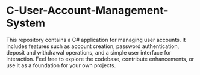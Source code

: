 # C-User-Account-Management-System
This repository contains a C# application for managing user accounts. It includes features such as account creation, password authentication, deposit and withdrawal operations, and a simple user interface for interaction. Feel free to explore the codebase, contribute enhancements, or use it as a foundation for your own projects.
